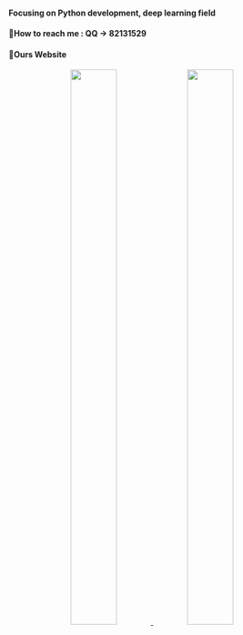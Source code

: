 ####  Focusing on Python development, deep learning field
####  💬How to reach me : QQ -> 82131529
####  🤔Ours Website

<center>
<a href="https://github.com/zhenzi0322/md2wechat">
	<img src="https://github-readme-stats.vercel.app/api?username=zhenzi0322&theme=merko&custom_title=一切皆往事" width="40%" height="50%" />
</a>
<a href="https://github.com/zhenzi0322/color-convert">
	<img src="https://github-readme-stats.vercel.app/api?username=zhenzi0322&theme=midnight-purple&custom_title=Python颜色转换库" width="40%" height="50%" />
</a>
</center>
